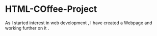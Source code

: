 # HTML-COffee-Project
As I started interest in web development , I have created a Webpage and working further on it .
